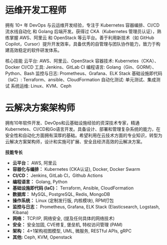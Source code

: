 # 运维开发工程师
拥有 10+ 年 DevOps 与云运维开发经验，专注于 Kubernetes 容器编排、CI/CD 流水线自动化 和 Golang 后端开发。获得过 CKA（Kubernetes 管理员认证），熟练掌握 AWS、阿里云 和 OpenStack 等云平台。善于利用新技术（如 GitHub Copilot，Cursor）提升开发效率，具备优秀的自管理与团队协作能力，致力于构建高效稳定的软件研发体系。

核心技能
云平台: AWS、阿里云、OpenStack
容器技术: Kubernetes（CKA）、Docker
CI/CD 工具: Jenkins、GitLab CI
编程语言: Golang（Gin、GORM）、Python、Bash
监控与日志: Prometheus、Grafana、ELK Stack
基础设施即代码（IaC）: Terraform、ansible、CloudFormation
自动化测试: 单元测试、集成测试
系统运维: Linux、KVM、Ceph

# 云解决方案架构师
拥有10年软件开发、DevOps和云基础设施经验的资深技术专家，精通Kubernetes、CI/CD和Go语言开发。具备设计、部署和管理复杂系统的能力，在安全性和自动化方面拥有深厚的基础。希望利用在云技术方面的专业知识，转型为云解决方案架构师，设计和实施可扩展、安全且经济高效的云解决方案。

**技能专长**

*   **云平台：** AWS, 阿里云
*   **容器化与编排：** Kubernetes (CKA认证), Docker, Docker Swarm
*   **CI/CD：** Jenkins, GitLab CI，Github Actions
*   **编程语言：** Golang, Python
*   **基础设施即代码 (IaC)：** Terraform, Ansible, CloudFormation
*   **数据库：** MySQL, PostgreSQL, Redis, MongoDB
*   **操作系统：** Linux (定制发行版, 内核模块), RPM打包
*   **监控与日志：** Prometheus, Grafana, ELK Stack (Elasticsearch, Logstash, Kibana)
*   **网络：** TCP/IP, 网络安全, (提及任何具体的网络技术)
*   **安全：** 安全加固, CVE修复, 堡垒机, 特权访问管理 (PAM)
*   **架构：** 4+1架构视图模型, UML, 微服务, RESTful APIs, gRPC
*  **其他:** Ceph, KVM, Openstack